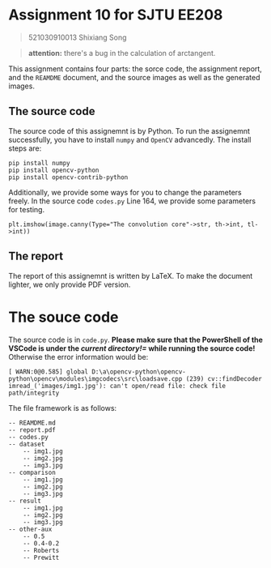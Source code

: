 # Assignment 10 for SJTU EE208
> 521030910013 Shixiang Song

> **attention:** there's a bug in the calculation of arctangent.

This assignment contains four parts: the sorce code, the assignment report, and the ```REAMDME``` document, and the source images as well as the generated images.

## The source code
The source code of this assignemnt is by Python. To run the assignemnt successfully, you have to install ```numpy``` and ```OpenCV``` advancedly. The install steps are:
```
pip install numpy
pip install opencv-python
pip install opencv-contrib-python
```

Additionally, we provide some ways for you to change the parameters freely. In the source code `codes.py` Line 164, we provide some parameters for testing. 

```
plt.imshow(image.canny(Type="The convolution core"->str, th->int, tl->int))
```

## The report
The report of this assignemnt is written by LaTeX. To make the document lighter, we only provide PDF version.

# The souce code
The source code is in `code.py`. **Please make sure that the PowerShell of the VSCode is under the *current directory!=* while running the source code!** Otherwise the error information would be:

```
[ WARN:0@0.585] global D:\a\opencv-python\opencv-python\opencv\modules\imgcodecs\src\loadsave.cpp (239) cv::findDecoder imread_('images/img1.jpg'): can't open/read file: check file path/integrity
```

The file framework is as follows:

    -- REAMDME.md
    -- report.pdf
    -- codes.py
    -- dataset 
        -- img1.jpg
        -- img2.jpg
        -- img3.jpg
    -- comparison
        -- img1.jpg
        -- img2.jpg
        -- img3.jpg
    -- result
        -- img1.jpg
        -- img2.jpg
        -- img3.jpg
    -- other-aux
        -- 0.5
        -- 0.4-0.2
        -- Roberts
        -- Prewitt
